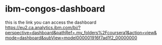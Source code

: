 # ibm-congos-dashboard
this is the link you can access the dashboard https://eu2.ca.analytics.ibm.com/bi/?perspective=dashboard&pathRef=.my_folders%2Fcoursera1&action=view&mode=dashboard&subView=model000001916f7ad1f2_00000000
